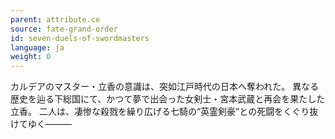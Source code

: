 ```yaml
---
parent: attribute.ce
source: fate-grand-order
id: seven-duels-of-swordmasters
language: ja
weight: 0
---
```


カルデアのマスター・立香の意識は、突如江戸時代の日本へ奪われた。
異なる歴史を辿る下総国にて、かつて夢で出会った女剣士・宮本武蔵と再会を果たした立香。
二人は、凄惨な殺戮を繰り広げる七騎の“英霊剣豪”との死闘をくぐり抜けてゆく―――
